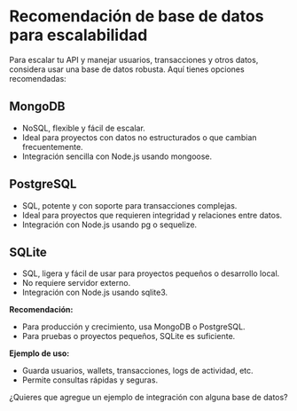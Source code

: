 # Recomendación de base de datos para escalabilidad

Para escalar tu API y manejar usuarios, transacciones y otros datos, considera usar una base de datos robusta. Aquí tienes opciones recomendadas:

## MongoDB
- NoSQL, flexible y fácil de escalar.
- Ideal para proyectos con datos no estructurados o que cambian frecuentemente.
- Integración sencilla con Node.js usando mongoose.

## PostgreSQL
- SQL, potente y con soporte para transacciones complejas.
- Ideal para proyectos que requieren integridad y relaciones entre datos.
- Integración con Node.js usando pg o sequelize.

## SQLite
- SQL, ligera y fácil de usar para proyectos pequeños o desarrollo local.
- No requiere servidor externo.
- Integración con Node.js usando sqlite3.

**Recomendación:**
- Para producción y crecimiento, usa MongoDB o PostgreSQL.
- Para pruebas o proyectos pequeños, SQLite es suficiente.

**Ejemplo de uso:**
- Guarda usuarios, wallets, transacciones, logs de actividad, etc.
- Permite consultas rápidas y seguras.

¿Quieres que agregue un ejemplo de integración con alguna base de datos?